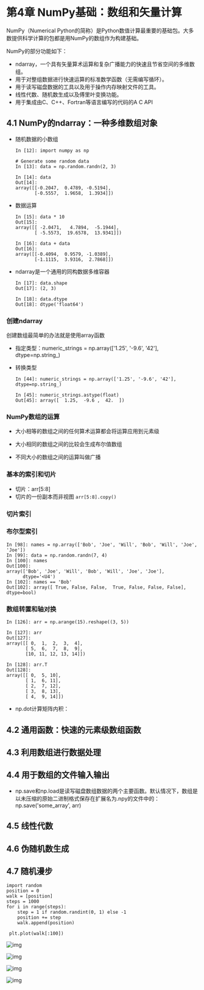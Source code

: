 # 第4章 NumPy基础：数组和矢量计算

NumPy（Numerical Python的简称）是Python数值计算最重要的基础包。大多数提供科学计算的包都是用NumPy的数组作为构建基础。

NumPy的部分功能如下：

- ndarray，一个具有矢量算术运算和复杂广播能力的快速且节省空间的多维数组。
- 用于对整组数据进行快速运算的标准数学函数（无需编写循环）。
- 用于读写磁盘数据的工具以及用于操作内存映射文件的工具。
- 线性代数、随机数生成以及傅里叶变换功能。
- 用于集成由C、C++、Fortran等语言编写的代码的A C API

## 4.1 NumPy的ndarray：一种多维数组对象

* 随机数据的小数组

  ```
  In [12]: import numpy as np
  
  # Generate some random data
  In [13]: data = np.random.randn(2, 3)
  
  In [14]: data
  Out[14]: 
  array([[-0.2047,  0.4789, -0.5194],
         [-0.5557,  1.9658,  1.3934]])
  ```

* 数据运算

  ```
  In [15]: data * 10
  Out[15]: 
  array([[ -2.0471,   4.7894,  -5.1944],
         [ -5.5573,  19.6578,  13.9341]])
  
  In [16]: data + data
  Out[16]: 
  array([[-0.4094,  0.9579, -1.0389],
         [-1.1115,  3.9316,  2.7868]])
  ```

* ndarray是一个通用的同构数据多维容器

  ```
  In [17]: data.shape
  Out[17]: (2, 3)
  
  In [18]: data.dtype
  Out[18]: dtype('float64')
  ```

### 创建ndarray

创建数组最简单的办法就是使用array函数

* 指定类型：numeric_strings = np.array(['1.25', '-9.6', '42'], dtype=np.string_)

* 转换类型

  ```
  In [44]: numeric_strings = np.array(['1.25', '-9.6', '42'], dtype=np.string_)
  
  In [45]: numeric_strings.astype(float)
  Out[45]: array([  1.25,  -9.6 ,  42.  ])
  ```

### NumPy数组的运算

* 大小相等的数组之间的任何算术运算都会将运算应用到元素级
* 大小相同的数组之间的比较会生成布尔值数组

* 不同大小的数组之间的运算叫做广播

### 基本的索引和切片

* 切片：arr[5:8]
* 切片的一份副本而非视图 `arr[5:8].copy()`

### 切片索引

### 布尔型索引

```
In [98]: names = np.array(['Bob', 'Joe', 'Will', 'Bob', 'Will', 'Joe', 'Joe'])
In [99]: data = np.random.randn(7, 4)
In [100]: names
Out[100]: 
array(['Bob', 'Joe', 'Will', 'Bob', 'Will', 'Joe', 'Joe'],
      dtype='<U4')
In [102]: names == 'Bob'
Out[102]: array([ True, False, False,  True, False, False, False], dtype=bool)     
```

### 数组转置和轴对换

```
In [126]: arr = np.arange(15).reshape((3, 5))

In [127]: arr
Out[127]: 
array([[ 0,  1,  2,  3,  4],
       [ 5,  6,  7,  8,  9],
       [10, 11, 12, 13, 14]])

In [128]: arr.T
Out[128]: 
array([[ 0,  5, 10],
       [ 1,  6, 11],
       [ 2,  7, 12],
       [ 3,  8, 13],
       [ 4,  9, 14]])
```

* np.dot计算矩阵内积：

## 4.2 通用函数：快速的元素级数组函数

## 4.3 利用数组进行数据处理

## 4.4 用于数组的文件输入输出

* np.save和np.load是读写磁盘数组数据的两个主要函数。默认情况下，数组是以未压缩的原始二进制格式保存在扩展名为.npy的文件中的：np.save('some_array', arr)

## 4.5 线性代数

## 4.6 伪随机数生成

## 4.7 随机漫步

```
import random
position = 0
walk = [position]
steps = 1000
for i in range(steps):
    step = 1 if random.randint(0, 1) else -1
    position += step
    walk.append(position)
```

```
 plt.plot(walk[:100])
```

![img](https://upload-images.jianshu.io/upload_images/7178691-80e85ae6b9c89ada.png?imageMogr2/auto-orient/strip|imageView2/2/w/1200/format/webp)



![img](https://upload-images.jianshu.io/upload_images/7178691-dcdb66e49e5f70ea.png?imageMogr2/auto-orient/strip|imageView2/2/w/1200/format/webp)



![img](https://upload-images.jianshu.io/upload_images/7178691-97ba09c96dab93a2.png?imageMogr2/auto-orient/strip|imageView2/2/format/webp)

![img](https://upload-images.jianshu.io/upload_images/7178691-6ed04fae3d1178e2.png?imageMogr2/auto-orient/strip|imageView2/2/w/1200/format/webp)

